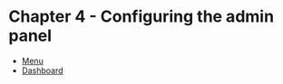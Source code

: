 # Chapter 4 - Configuring the admin panel

* [Menu](admin-panel/menu.md)
* [Dashboard](admin-panel/dashboard.md)
